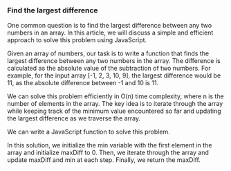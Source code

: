 ### Find the largest difference

One common question is to find the largest difference between any two numbers in an array. In this article, we will discuss a simple and efficient approach to solve this problem using JavaScript.

Given an array of numbers, our task is to write a function that finds the largest difference between any two numbers in the array. The difference is calculated as the absolute value of the subtraction of two numbers. For example, for the input array [-1, 2, 3, 10, 9], the largest difference would be 11, as the absolute difference between -1 and 10 is 11.

We can solve this problem efficiently in O(n) time complexity, where n is the number of elements in the array. The key idea is to iterate through the array while keeping track of the minimum value encountered so far and updating the largest difference as we traverse the array.


We can write a JavaScript function to solve this problem.

In this solution, we initialize the min variable with the first element in the array and initialize maxDiff to 0. Then, we iterate through the array and update maxDiff and min at each step. Finally, we return the maxDiff.



